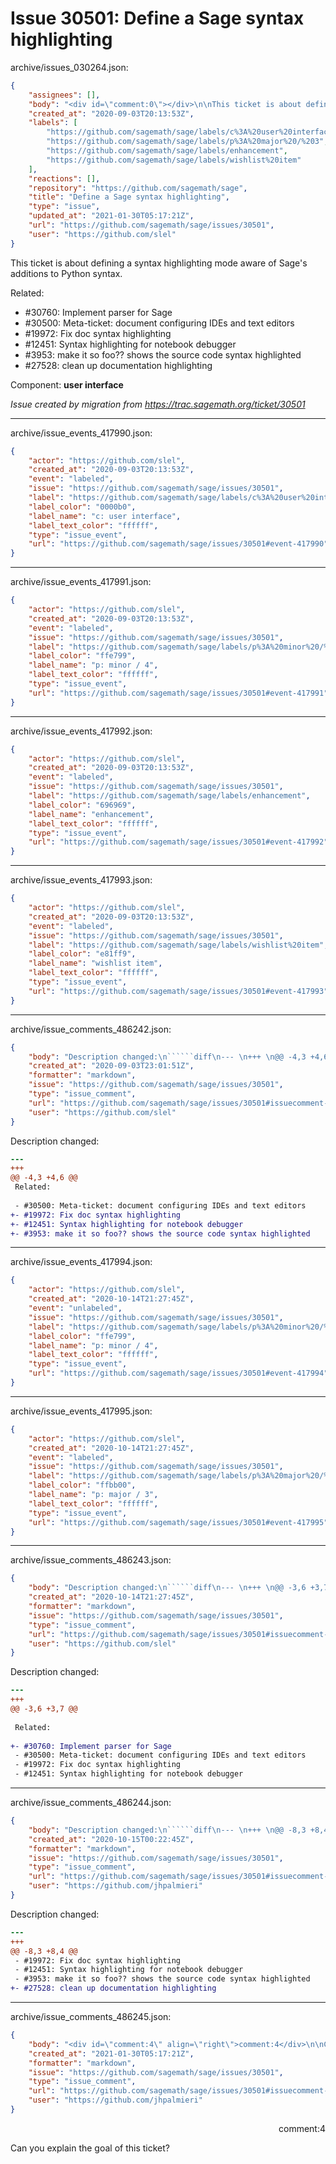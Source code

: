 # Issue 30501: Define a Sage syntax highlighting

archive/issues_030264.json:
```json
{
    "assignees": [],
    "body": "<div id=\"comment:0\"></div>\n\nThis ticket is about defining a syntax highlighting mode\naware of Sage's additions to Python syntax.\n\nRelated:\n\n- #30760: Implement parser for Sage\n- #30500: Meta-ticket: document configuring IDEs and text editors\n- #19972: Fix doc syntax highlighting\n- #12451: Syntax highlighting for notebook debugger\n- #3953: make it so foo?? shows the source code syntax highlighted\n- #27528: clean up documentation highlighting\n\nComponent: **user interface**\n\n_Issue created by migration from https://trac.sagemath.org/ticket/30501_\n\n",
    "created_at": "2020-09-03T20:13:53Z",
    "labels": [
        "https://github.com/sagemath/sage/labels/c%3A%20user%20interface",
        "https://github.com/sagemath/sage/labels/p%3A%20major%20/%203",
        "https://github.com/sagemath/sage/labels/enhancement",
        "https://github.com/sagemath/sage/labels/wishlist%20item"
    ],
    "reactions": [],
    "repository": "https://github.com/sagemath/sage",
    "title": "Define a Sage syntax highlighting",
    "type": "issue",
    "updated_at": "2021-01-30T05:17:21Z",
    "url": "https://github.com/sagemath/sage/issues/30501",
    "user": "https://github.com/slel"
}
```
<div id="comment:0"></div>

This ticket is about defining a syntax highlighting mode
aware of Sage's additions to Python syntax.

Related:

- #30760: Implement parser for Sage
- #30500: Meta-ticket: document configuring IDEs and text editors
- #19972: Fix doc syntax highlighting
- #12451: Syntax highlighting for notebook debugger
- #3953: make it so foo?? shows the source code syntax highlighted
- #27528: clean up documentation highlighting

Component: **user interface**

_Issue created by migration from https://trac.sagemath.org/ticket/30501_





---

archive/issue_events_417990.json:
```json
{
    "actor": "https://github.com/slel",
    "created_at": "2020-09-03T20:13:53Z",
    "event": "labeled",
    "issue": "https://github.com/sagemath/sage/issues/30501",
    "label": "https://github.com/sagemath/sage/labels/c%3A%20user%20interface",
    "label_color": "0000b0",
    "label_name": "c: user interface",
    "label_text_color": "ffffff",
    "type": "issue_event",
    "url": "https://github.com/sagemath/sage/issues/30501#event-417990"
}
```



---

archive/issue_events_417991.json:
```json
{
    "actor": "https://github.com/slel",
    "created_at": "2020-09-03T20:13:53Z",
    "event": "labeled",
    "issue": "https://github.com/sagemath/sage/issues/30501",
    "label": "https://github.com/sagemath/sage/labels/p%3A%20minor%20/%204",
    "label_color": "ffe799",
    "label_name": "p: minor / 4",
    "label_text_color": "ffffff",
    "type": "issue_event",
    "url": "https://github.com/sagemath/sage/issues/30501#event-417991"
}
```



---

archive/issue_events_417992.json:
```json
{
    "actor": "https://github.com/slel",
    "created_at": "2020-09-03T20:13:53Z",
    "event": "labeled",
    "issue": "https://github.com/sagemath/sage/issues/30501",
    "label": "https://github.com/sagemath/sage/labels/enhancement",
    "label_color": "696969",
    "label_name": "enhancement",
    "label_text_color": "ffffff",
    "type": "issue_event",
    "url": "https://github.com/sagemath/sage/issues/30501#event-417992"
}
```



---

archive/issue_events_417993.json:
```json
{
    "actor": "https://github.com/slel",
    "created_at": "2020-09-03T20:13:53Z",
    "event": "labeled",
    "issue": "https://github.com/sagemath/sage/issues/30501",
    "label": "https://github.com/sagemath/sage/labels/wishlist%20item",
    "label_color": "e81ff9",
    "label_name": "wishlist item",
    "label_text_color": "ffffff",
    "type": "issue_event",
    "url": "https://github.com/sagemath/sage/issues/30501#event-417993"
}
```



---

archive/issue_comments_486242.json:
```json
{
    "body": "Description changed:\n``````diff\n--- \n+++ \n@@ -4,3 +4,6 @@\n Related:\n \n - #30500: Meta-ticket: document configuring IDEs and text editors\n+- #19972: Fix doc syntax highlighting\n+- #12451: Syntax highlighting for notebook debugger\n+- #3953: make it so foo?? shows the source code syntax highlighted\n``````\n",
    "created_at": "2020-09-03T23:01:51Z",
    "formatter": "markdown",
    "issue": "https://github.com/sagemath/sage/issues/30501",
    "type": "issue_comment",
    "url": "https://github.com/sagemath/sage/issues/30501#issuecomment-486242",
    "user": "https://github.com/slel"
}
```

Description changed:
``````diff
--- 
+++ 
@@ -4,3 +4,6 @@
 Related:
 
 - #30500: Meta-ticket: document configuring IDEs and text editors
+- #19972: Fix doc syntax highlighting
+- #12451: Syntax highlighting for notebook debugger
+- #3953: make it so foo?? shows the source code syntax highlighted
``````




---

archive/issue_events_417994.json:
```json
{
    "actor": "https://github.com/slel",
    "created_at": "2020-10-14T21:27:45Z",
    "event": "unlabeled",
    "issue": "https://github.com/sagemath/sage/issues/30501",
    "label": "https://github.com/sagemath/sage/labels/p%3A%20minor%20/%204",
    "label_color": "ffe799",
    "label_name": "p: minor / 4",
    "label_text_color": "ffffff",
    "type": "issue_event",
    "url": "https://github.com/sagemath/sage/issues/30501#event-417994"
}
```



---

archive/issue_events_417995.json:
```json
{
    "actor": "https://github.com/slel",
    "created_at": "2020-10-14T21:27:45Z",
    "event": "labeled",
    "issue": "https://github.com/sagemath/sage/issues/30501",
    "label": "https://github.com/sagemath/sage/labels/p%3A%20major%20/%203",
    "label_color": "ffbb00",
    "label_name": "p: major / 3",
    "label_text_color": "ffffff",
    "type": "issue_event",
    "url": "https://github.com/sagemath/sage/issues/30501#event-417995"
}
```



---

archive/issue_comments_486243.json:
```json
{
    "body": "Description changed:\n``````diff\n--- \n+++ \n@@ -3,6 +3,7 @@\n \n Related:\n \n+- #30760: Implement parser for Sage\n - #30500: Meta-ticket: document configuring IDEs and text editors\n - #19972: Fix doc syntax highlighting\n - #12451: Syntax highlighting for notebook debugger\n``````\n",
    "created_at": "2020-10-14T21:27:45Z",
    "formatter": "markdown",
    "issue": "https://github.com/sagemath/sage/issues/30501",
    "type": "issue_comment",
    "url": "https://github.com/sagemath/sage/issues/30501#issuecomment-486243",
    "user": "https://github.com/slel"
}
```

Description changed:
``````diff
--- 
+++ 
@@ -3,6 +3,7 @@
 
 Related:
 
+- #30760: Implement parser for Sage
 - #30500: Meta-ticket: document configuring IDEs and text editors
 - #19972: Fix doc syntax highlighting
 - #12451: Syntax highlighting for notebook debugger
``````




---

archive/issue_comments_486244.json:
```json
{
    "body": "Description changed:\n``````diff\n--- \n+++ \n@@ -8,3 +8,4 @@\n - #19972: Fix doc syntax highlighting\n - #12451: Syntax highlighting for notebook debugger\n - #3953: make it so foo?? shows the source code syntax highlighted\n+- #27528: clean up documentation highlighting\n``````\n",
    "created_at": "2020-10-15T00:22:45Z",
    "formatter": "markdown",
    "issue": "https://github.com/sagemath/sage/issues/30501",
    "type": "issue_comment",
    "url": "https://github.com/sagemath/sage/issues/30501#issuecomment-486244",
    "user": "https://github.com/jhpalmieri"
}
```

Description changed:
``````diff
--- 
+++ 
@@ -8,3 +8,4 @@
 - #19972: Fix doc syntax highlighting
 - #12451: Syntax highlighting for notebook debugger
 - #3953: make it so foo?? shows the source code syntax highlighted
+- #27528: clean up documentation highlighting
``````




---

archive/issue_comments_486245.json:
```json
{
    "body": "<div id=\"comment:4\" align=\"right\">comment:4</div>\n\nCan you explain the goal of this ticket?",
    "created_at": "2021-01-30T05:17:21Z",
    "formatter": "markdown",
    "issue": "https://github.com/sagemath/sage/issues/30501",
    "type": "issue_comment",
    "url": "https://github.com/sagemath/sage/issues/30501#issuecomment-486245",
    "user": "https://github.com/jhpalmieri"
}
```

<div id="comment:4" align="right">comment:4</div>

Can you explain the goal of this ticket?
